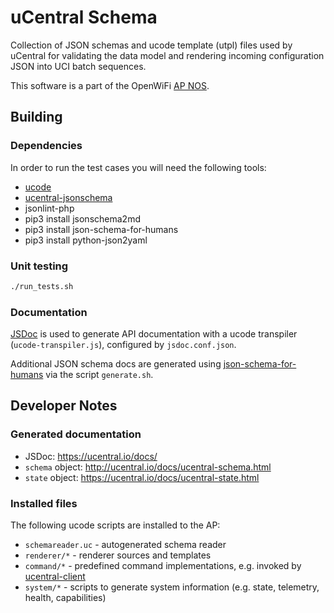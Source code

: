 # uCentral Schema

Collection of JSON schemas and ucode template (utpl) files used by uCentral for
validating the data model and rendering incoming configuration JSON into UCI
batch sequences.

This software is a part of the OpenWiFi
[AP NOS](https://github.com/Telecominfraproject/wlan-ap).

## Building

### Dependencies

In order to run the test cases you will need the following tools:
* [ucode](https://github.com/jow-/ucode)
* [ucentral-jsonschema](https://github.com/blogic/ucentral-jsonschema)
* jsonlint-php
* pip3 install jsonschema2md
* pip3 install json-schema-for-humans
* pip3 install python-json2yaml

### Unit testing

```sh
./run_tests.sh
```

### Documentation

[JSDoc](https://github.com/jsdoc/jsdoc) is used to generate API documentation
with a ucode transpiler (`ucode-transpiler.js`), configured by `jsdoc.conf.json`.

Additional JSON schema docs are generated using
[json-schema-for-humans](https://github.com/coveooss/json-schema-for-humans) via
the script `generate.sh`.

## Developer Notes

### Generated documentation

- JSDoc: https://ucentral.io/docs/
- `schema` object: http://ucentral.io/docs/ucentral-schema.html
- `state` object: https://ucentral.io/docs/ucentral-state.html

### Installed files

The following ucode scripts are installed to the AP:
- `schemareader.uc` - autogenerated schema reader
- `renderer/*` - renderer sources and templates
- `command/*` - predefined command implementations, e.g. invoked by
  [ucentral-client](https://github.com/Telecominfraproject/wlan-ucentral-client)
- `system/*` - scripts to generate system information (e.g. state, telemetry,
  health, capabilities)

